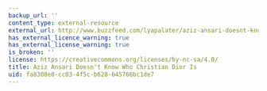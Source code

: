 ```yaml
---
backup_url: ''
content_type: external-resource
external_url: http://www.buzzfeed.com/lyapalater/aziz-ansari-doesnt-know-who-christian-dior-is#.gvavkK5W1
has_external_licence_warning: true
has_external_license_warning: true
is_broken: ''
license: https://creativecommons.org/licenses/by-nc-sa/4.0/
title: Aziz Ansari Doesn't Know Who Christian Dior Is
uid: fa8308e0-cc03-4f5c-b628-645766bc1de7
---
```

